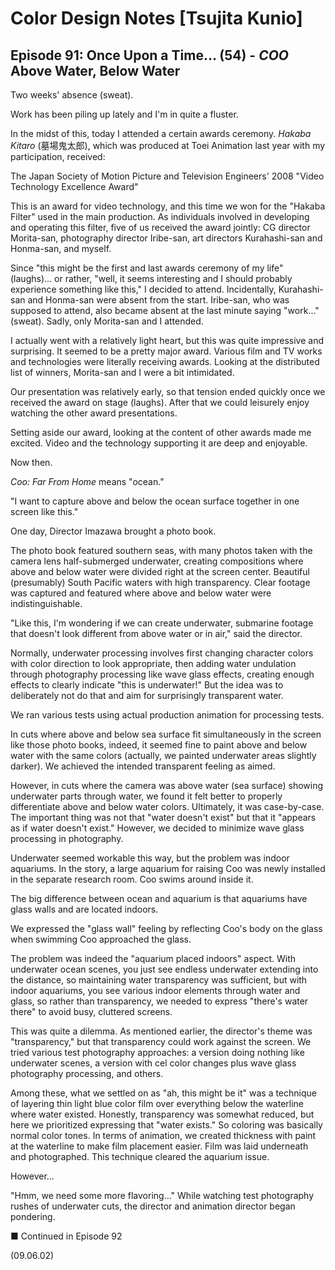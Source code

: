 # Color Design Notes [Tsujita Kunio]

## Episode 91: Once Upon a Time... (54) - *COO* Above Water, Below Water

Two weeks' absence (sweat).

Work has been piling up lately and I'm in quite a fluster.

In the midst of this, today I attended a certain awards ceremony. *Hakaba Kitaro* (墓場鬼太郎), which was produced at Toei Animation last year with my participation, received:

The Japan Society of Motion Picture and Television Engineers' 2008 "Video Technology Excellence Award"

This is an award for video technology, and this time we won for the "Hakaba Filter" used in the main production. As individuals involved in developing and operating this filter, five of us received the award jointly: CG director Morita-san, photography director Iribe-san, art directors Kurahashi-san and Honma-san, and myself.

Since "this might be the first and last awards ceremony of my life" (laughs)... or rather, "well, it seems interesting and I should probably experience something like this," I decided to attend. Incidentally, Kurahashi-san and Honma-san were absent from the start. Iribe-san, who was supposed to attend, also became absent at the last minute saying "work..." (sweat). Sadly, only Morita-san and I attended.

I actually went with a relatively light heart, but this was quite impressive and surprising. It seemed to be a pretty major award. Various film and TV works and technologies were literally receiving awards. Looking at the distributed list of winners, Morita-san and I were a bit intimidated.

Our presentation was relatively early, so that tension ended quickly once we received the award on stage (laughs). After that we could leisurely enjoy watching the other award presentations.

Setting aside our award, looking at the content of other awards made me excited. Video and the technology supporting it are deep and enjoyable.

Now then.

*Coo: Far From Home* means "ocean."

"I want to capture above and below the ocean surface together in one screen like this."

One day, Director Imazawa brought a photo book.

The photo book featured southern seas, with many photos taken with the camera lens half-submerged underwater, creating compositions where above and below water were divided right at the screen center. Beautiful (presumably) South Pacific waters with high transparency. Clear footage was captured and featured where above and below water were indistinguishable.

"Like this, I'm wondering if we can create underwater, submarine footage that doesn't look different from above water or in air," said the director.

Normally, underwater processing involves first changing character colors with color direction to look appropriate, then adding water undulation through photography processing like wave glass effects, creating enough effects to clearly indicate "this is underwater!" But the idea was to deliberately not do that and aim for surprisingly transparent water.

We ran various tests using actual production animation for processing tests.

In cuts where above and below sea surface fit simultaneously in the screen like those photo books, indeed, it seemed fine to paint above and below water with the same colors (actually, we painted underwater areas slightly darker). We achieved the intended transparent feeling as aimed.

However, in cuts where the camera was above water (sea surface) showing underwater parts through water, we found it felt better to properly differentiate above and below water colors. Ultimately, it was case-by-case. The important thing was not that "water doesn't exist" but that it "appears as if water doesn't exist." However, we decided to minimize wave glass processing in photography.

Underwater seemed workable this way, but the problem was indoor aquariums. In the story, a large aquarium for raising Coo was newly installed in the separate research room. Coo swims around inside it.

The big difference between ocean and aquarium is that aquariums have glass walls and are located indoors.

We expressed the "glass wall" feeling by reflecting Coo's body on the glass when swimming Coo approached the glass.

The problem was indeed the "aquarium placed indoors" aspect. With underwater ocean scenes, you just see endless underwater extending into the distance, so maintaining water transparency was sufficient, but with indoor aquariums, you see various indoor elements through water and glass, so rather than transparency, we needed to express "there's water there" to avoid busy, cluttered screens.

This was quite a dilemma. As mentioned earlier, the director's theme was "transparency," but that transparency could work against the screen. We tried various test photography approaches: a version doing nothing like underwater scenes, a version with cel color changes plus wave glass photography processing, and others.

Among these, what we settled on as "ah, this might be it" was a technique of layering thin light blue color film over everything below the waterline where water existed. Honestly, transparency was somewhat reduced, but here we prioritized expressing that "water exists." So coloring was basically normal color tones. In terms of animation, we created thickness with paint at the waterline to make film placement easier. Film was laid underneath and photographed. This technique cleared the aquarium issue.

However...

"Hmm, we need some more flavoring..." While watching test photography rushes of underwater cuts, the director and animation director began pondering.

■ Continued in Episode 92

(09.06.02)
